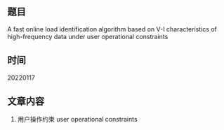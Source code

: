 ## 题目
A fast online load identification algorithm based on V-I characteristics of high-frequency data under user operational constraints

## 时间
20220117

## 文章内容
1. 用户操作约束 user operational constraints